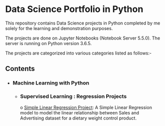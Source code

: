 # Data Science Portfolio in Python

This repository contains Data Science projects in Python completed by me solely for the learning and demonstration purposes. 

The projects are done on Jupyter Notebooks (Notebook Server 5.5.0). The server is running on Python version 3.6.5.

The projects are categorized into various categories listed as follows:- 

## Contents
 
* ### Machine Learning with Python
   
   * ### Supervised Learning : Regression Projects 
   
        o [Simple Linear Regression Project](https://github.com/pb111/data-science-portfolio/blob/master/SLR%20Project.ipynb): A Simple  Linear Regression model to model the linear relationship between Sales and Advertising dataset for a dietary weight control product.
